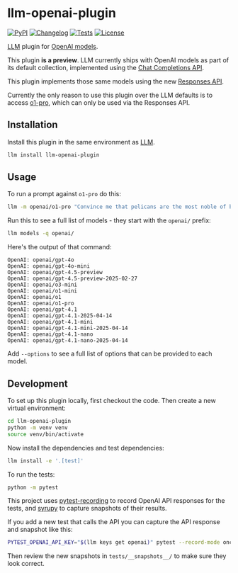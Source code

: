 # llm-openai-plugin

[![PyPI](https://img.shields.io/pypi/v/llm-openai-plugin.svg)](https://pypi.org/project/llm-openai-plugin/)
[![Changelog](https://img.shields.io/github/v/release/simonw/llm-openai-plugin?include_prereleases&label=changelog)](https://github.com/simonw/llm-openai-plugin/releases)
[![Tests](https://github.com/simonw/llm-openai-plugin/actions/workflows/test.yml/badge.svg)](https://github.com/simonw/llm-openai-plugin/actions/workflows/test.yml)
[![License](https://img.shields.io/badge/license-Apache%202.0-blue.svg)](https://github.com/simonw/llm-openai-plugin/blob/main/LICENSE)

[LLM](https://llm.datasette.io/) plugin for [OpenAI models](https://platform.openai.com/docs/models).

This plugin **is a preview**. LLM currently ships with OpenAI models as part of its default collection, implemented using the [Chat Completions API](https://platform.openai.com/docs/guides/responses-vs-chat-completions).

This plugin implements those same models using the new [Responses API](https://platform.openai.com/docs/api-reference/responses).

Currently the only reason to use this plugin over the LLM defaults is to access [o1-pro](https://platform.openai.com/docs/models/o1-pro), which can only be used via the Responses API.

## Installation

Install this plugin in the same environment as [LLM](https://llm.datasette.io/).
```bash
llm install llm-openai-plugin
```
## Usage

To run a prompt against `o1-pro` do this:

```bash
llm -m openai/o1-pro "Convince me that pelicans are the most noble of birds"
```

Run this to see a full list of models - they start with the `openai/` prefix:

```bash
llm models -q openai/
```

Here's the output of that command:

<!-- [[[cog
import cog
from llm import cli
from click.testing import CliRunner
runner = CliRunner()
result = runner.invoke(cli.cli, ["models", "-q", "openai/"])
cog.out(
    "```\n{}\n```".format(result.output.strip())
)
]]] -->
```
OpenAI: openai/gpt-4o
OpenAI: openai/gpt-4o-mini
OpenAI: openai/gpt-4.5-preview
OpenAI: openai/gpt-4.5-preview-2025-02-27
OpenAI: openai/o3-mini
OpenAI: openai/o1-mini
OpenAI: openai/o1
OpenAI: openai/o1-pro
OpenAI: openai/gpt-4.1
OpenAI: openai/gpt-4.1-2025-04-14
OpenAI: openai/gpt-4.1-mini
OpenAI: openai/gpt-4.1-mini-2025-04-14
OpenAI: openai/gpt-4.1-nano
OpenAI: openai/gpt-4.1-nano-2025-04-14
```
<!-- [[[end]]] -->
Add `--options` to see a full list of options that can be provided to each model.

## Development

To set up this plugin locally, first checkout the code. Then create a new virtual environment:
```bash
cd llm-openai-plugin
python -m venv venv
source venv/bin/activate
```
Now install the dependencies and test dependencies:
```bash
llm install -e '.[test]'
```
To run the tests:
```bash
python -m pytest
```

This project uses [pytest-recording](https://github.com/kiwicom/pytest-recording) to record OpenAI API responses for the tests, and [syrupy](https://github.com/syrupy-project/syrupy) to capture snapshots of their results.

If you add a new test that calls the API you can capture the API response and snapshot like this:
```bash
PYTEST_OPENAI_API_KEY="$(llm keys get openai)" pytest --record-mode once --snapshot-update
```
Then review the new snapshots in `tests/__snapshots__/` to make sure they look correct.
